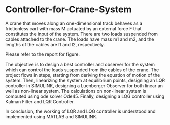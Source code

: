 # Controller-for-Crane-System

A crane that moves along an one-dimensional track behaves as a frictionless cart with mass M actuated by an external force F that constitutes the input of the system. There are two loads suspended from cables attached to the crane. The loads have mass m1 and m2, and the lengths of the cables are l1 and l2, respectively.

Please refer to the report for figure.

The objective is to design a best controller and observer for the system which can control the loads suspended from the cables of the crane. The project flows in steps, starting from deriving the equation of motion of the system. Then, linearizing the system at equilibrium points, designing an LQR controller in SIMULINK, designing a Luenberger Observer for both linear an well as non-linear system. The calculations on non-linear system is computed using ode solver Ode45. Finally, designing a LQG controller using Kalman  Filter and LQR Controller.

In conclusion, the working of LQR and LQG controller is understood and implemented using MATLAB and SIMULINK.
